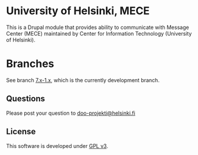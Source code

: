 # University of Helsinki, MECE

This is a Drupal module that provides ability to communicate with Message Center
(MECE) maintained by Center for Information Technology (University of Helsinki).

# Branches
See branch [7.x-1.x](https://github.com/UH-StudentServices/uh-mece/tree/7.x-1.x), which is the currently development branch.

## Questions
Please post your question to doo-projekti@helsinki.fi

## License
This software is developed under [GPL v3](LICENSE.txt).
